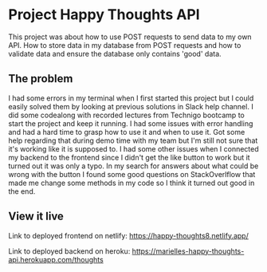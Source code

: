 # Project Happy Thoughts API

This project was about how to use POST requests to send data to my own API. How to store data in my database from POST requests and how to validate data and ensure the database only contains 'good' data.

## The problem

I had some errors in my terminal when I first started this project but I could easily solved them by looking at previous solutions in Slack help channel. I did some codealong with recorded lectures from Technigo bootcamp to start the project and keep it running. I had some issues with error handling and had a hard time to grasp how to use it and when to use it. Got some help regarding that during demo time with my team but I'm still not sure that it's working like it is supposed to. I had some other issues when I connected my backend to the frontend since I didn't get the like button to work but it turned out it was only a typo. In my search for answers about what could be wrong with the button I found some good questions on StackOverlflow that made me change some methods in my code so I think it turned out good in the end.

## View it live

Link to deployed frontend on netlify: https://happy-thoughts8.netlify.app/

Link to deployed backend on heroku: https://marielles-happy-thoughts-api.herokuapp.com/thoughts